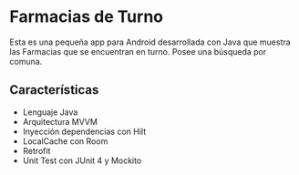 # Farmacias de Turno

Esta es una pequeña app para Android desarrollada con Java que muestra las Farmacias que se encuentran en turno. Posee una búsqueda por comuna.

## Características

+ Lenguaje Java
+ Arquitectura MVVM
+ Inyección dependencias con Hilt
+ LocalCache con Room
+ Retrofit
+ Unit Test con JUnit 4 y Mockito